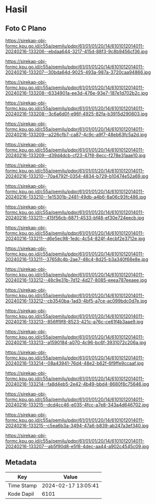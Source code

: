 # Hasil

## Foto C Plano

https://sirekap-obj-formc.kpu.go.id/c55a/pemilu/pdpr/61/01/01/20/14/6101012014011-20240216-133206--ebdaa644-3217-415d-88f3-9c8b9456cf36.jpg

https://sirekap-obj-formc.kpu.go.id/c55a/pemilu/pdpr/61/01/01/20/14/6101012014011-20240216-133207--30bda64d-9025-493a-987a-3720caa94866.jpg

https://sirekap-obj-formc.kpu.go.id/c55a/pemilu/pdpr/61/01/01/20/14/6101012014011-20240216-133208--6334901a-ee3d-476e-93e7-187e1d702b2c.jpg

https://sirekap-obj-formc.kpu.go.id/c55a/pemilu/pdpr/61/01/01/20/14/6101012014011-20240216-133208--3c6a6d0f-e96f-4925-82fa-b3915d290603.jpg

https://sirekap-obj-formc.kpu.go.id/c55a/pemilu/pdpr/61/01/01/20/14/6101012014011-20240216-133209--a226cfb7-ca87-4c9c-a9f7-48eb63fc5a2d.jpg

https://sirekap-obj-formc.kpu.go.id/c55a/pemilu/pdpr/61/01/01/20/14/6101012014011-20240216-133209--d39d4dcb-cf23-47f8-8ecc-f278e31aae10.jpg

https://sirekap-obj-formc.kpu.go.id/c55a/pemilu/pdpr/61/01/01/20/14/6101012014011-20240216-133210--70a4792f-0354-4834-b729-b10474e52a69.jpg

https://sirekap-obj-formc.kpu.go.id/c55a/pemilu/pdpr/61/01/01/20/14/6101012014011-20240216-133210--1e15301b-2481-49db-a4b6-8a06c93fc486.jpg

https://sirekap-obj-formc.kpu.go.id/c55a/pemilu/pdpr/61/01/01/20/14/6101012014011-20240216-133211--415f56cb-6871-4533-bf48-ef30e724eecb.jpg

https://sirekap-obj-formc.kpu.go.id/c55a/pemilu/pdpr/61/01/01/20/14/6101012014011-20240216-133211--d6e5ec98-1edc-4c54-824f-4ecbf2e3712e.jpg

https://sirekap-obj-formc.kpu.go.id/c55a/pemilu/pdpr/61/01/01/20/14/6101012014011-20240216-133211--37658c4b-2ae7-48c4-8d25-b3a340f68e8e.jpg

https://sirekap-obj-formc.kpu.go.id/c55a/pemilu/pdpr/61/01/01/20/14/6101012014011-20240216-133212--48c9e31b-7d12-4d27-8085-eeea787eeaee.jpg

https://sirekap-obj-formc.kpu.go.id/c55a/pemilu/pdpr/61/01/01/20/14/6101012014011-20240216-133212--cb3540ba-1ad3-4bf5-a7ce-ac099bdc0d7e.jpg

https://sirekap-obj-formc.kpu.go.id/c55a/pemilu/pdpr/61/01/01/20/14/6101012014011-20240216-133213--856ff9f8-8523-421c-a76c-ce61f4b3aae9.jpg

https://sirekap-obj-formc.kpu.go.id/c55a/pemilu/pdpr/61/01/01/20/14/6101012014011-20240216-133213--a1590184-a070-4c96-bc6f-3931072c206a.jpg

https://sirekap-obj-formc.kpu.go.id/c55a/pemilu/pdpr/61/01/01/20/14/6101012014011-20240216-133214--08a43941-76d4-48e2-b62f-6f9ffe9ccaaf.jpg

https://sirekap-obj-formc.kpu.go.id/c55a/pemilu/pdpr/61/01/01/20/14/6101012014011-20240216-133214--fa8d4eb5-2e42-4b49-bbd4-8680f8c75646.jpg

https://sirekap-obj-formc.kpu.go.id/c55a/pemilu/pdpr/61/01/01/20/14/6101012014011-20240216-133215--dcd4cc46-e035-4fcc-a7e8-343a4d646702.jpg

https://sirekap-obj-formc.kpu.go.id/c55a/pemilu/pdpr/61/01/01/20/14/6101012014011-20240216-133215--c5ea6b3a-3494-47a6-b839-ab247a3ef340.jpg

https://sirekap-obj-formc.kpu.go.id/c55a/pemilu/pdpr/61/01/01/20/14/6101012014011-20240216-133207--ab5f90d8-e5f8-4dec-aa44-a902c4545c09.jpg


## Metadata

| Key        | Value               |
| ---------- | ------------------- |
| Time Stamp | 2024-02-17 13:05:41 |
| Kode Dapil | 6101                |



